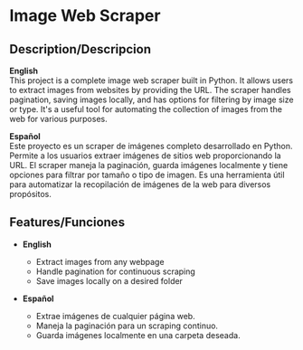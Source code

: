 # Image Web Scraper

## Description/Descripcion

**English**  
This project is a complete image web scraper built in Python. It allows users to extract images from websites by providing the URL. The scraper handles pagination, saving images locally, and has options for filtering by image size or type. It's a useful tool for automating the collection of images from the web for various purposes.

**Español**  
Este proyecto es un scraper de imágenes completo desarrollado en Python. Permite a los usuarios extraer imágenes de sitios web proporcionando la URL. El scraper maneja la paginación, guarda imágenes localmente y tiene opciones para filtrar por tamaño o tipo de imagen. Es una herramienta útil para automatizar la recopilación de imágenes de la web para diversos propósitos.

## Features/Funciones

- **English**  
  - Extract images from any webpage
  - Handle pagination for continuous scraping
  - Save images locally on a desired folder

- **Español**  
  - Extrae imágenes de cualquier página web.
  - Maneja la paginación para un scraping continuo.
  - Guarda imágenes localmente en una carpeta deseada.

